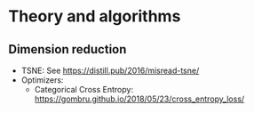 # Theory and algorithms


## Dimension reduction
* TSNE: See https://distill.pub/2016/misread-tsne/
* Optimizers: 
  * Categorical Cross Entropy: https://gombru.github.io/2018/05/23/cross_entropy_loss/
